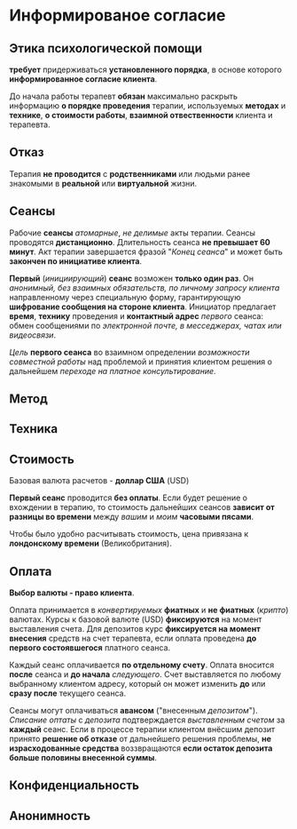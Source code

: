 # Информированое согласие

## Этика психологической помощи

**требует** придерживаться **установленного порядка**,  в основе которого **информированное согласие клиента**.

До начала работы терапевт **обязан** максимально раскрыть информацию **о порядке проведения** терапии, используемых **методах** и **технике**, **о стоимости работы**, **взаимной отвественности** клиента и терапевта.

## Отказ

Терапия **не проводится** с **родственниками** или людьми ранее знакомыми в **реальной** или **виртуальной** жизни.

## Сеансы

Рабочие **сеансы** _атомарные_, _не делимые_ акты терапии. Сеансы проводятся **дистанционно**. Длительность сеанса **не превышает 60 минут**. Акт терапии завершается фразой "*Конец сеанса*" и может быть **закончен по инициативе клиента**. 

**Первый** (_инициирующий_) **сеанс** возможен **только один раз**. Он _анонимный, без взаимных обязательств, по личному запросу клиента_ направленному через специальную форму, гарантирующую **шифрование сообщения на стороне клиента**. Инициатор предлагает **время**, **технику** проведения и **контактный адрес** _первого_ сеанса: обмен сообщениями по _электронной почте, в месседжерах, чатах или видеосвязи_.

_Цель_ **первого сеанса** во взаимном определении _возможности совместной работы_ над проблемой и принятия клиентом решения о дальнейшем _переходе на платное консультирование_.

## Метод

## Техника

## Стоимость

Базовая валюта расчетов - **доллар США** (USD) 

**Первый сеанс** проводится **без оплаты**. Если будет решение о вхождении в терапию, то стоимость дальнейших сеансов **зависит от разницы во времени** между _вашим_ и _моим_ **часовыми пясами**.

Чтобы было удобно расчитывать стоимость, цена привязана к **лондонскому времени** (Великобритания).

## Оплата

**Выбор валюты - право клиента**.

Оплата принимается в _конвертируемых_ **фиатных** и **не фиатных** (_крипто_) валютах. Курсы к базовой валюте (USD) **фиксируются** на момент выставления счета. Для депозитов курс **фиксируется на момент внесения** средств на счет терапевта, если оплата проведена **до первого состоявшегося** платного сеанса.

Каждый сеанс оплачивается **по отдельному счету**. Оплата вносится **после** сеанса и **до начала** _следующего_. 
Счет выставляется по любому выбранному клиентом адресу, который он может изменить **до** или **сразу после** текущего сеанса.

Сеансы могут оплачиваться **авансом** ("внесенным _депозитом_"). 
*Списание оптаты* с _депозита_ подтверждается _выставленным счетом_ за **каждый** сеанс. Если в процессе терапии клиентом внёсшим депозит принято **решение об отказе** от дальнейшего решения проблемы, **не израсходованные средства** воззвращаются **если остаток депозита больше половины внесенной суммы**.

## Конфиденциальность

## Анонимность



